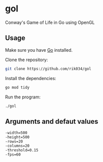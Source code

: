 # gol

Conway's Game of Life in Go using OpenGL

## Usage

Make sure you have [Go](https://go.dev/doc/install) installed.

Clone the repository:

```bash
git clone https://github.com/rik034/gol
```

Install the dependencies:

```bash
go mod tidy
```

Run the program:

```bash
./gol
```

## Arguments and defaut values

```
-width=500
-height=500
-rows=20
-columns=20
-threshold=0.15
-fps=60
```
